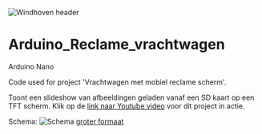 ![Windhoven header](https://lh3.googleusercontent.com/9bHn8PyTr57Y_Rq47Z7cxKPttvJCu2SHmt88d0mq-gqW_KO31PO5pxoyyCTh5HO_57ybQOmiGO0KnE6R-EiKuXA3OZJ1sRGF5T_1PKvpP-Oz2PRsYwT_h3yh1mals-qRCYMc_e6ZkBoXAZVqAWi34slYOWdZmKLYnA2MJy5NIVu0okzwE9hYDEaeivEeI8YkEKZ8FLOGoI6SkODVG9wloRgOU21k2La-OzJ2YlJIMG8b-fZ4aheIrGH7RUN9UdLmSKUuNHhFa3fOrejXSugFv0AA5pTu9ZkKnOBw8IK63dDavUKCKlW1a8VmKN8goJGENViL_4Bz56rypp59YCjaLfztUcL-I95B7qVUCH5wZaO9cJ0ebD9Llvtg4eGDja1oOgypgYRF5m3tUT7wGk4tYjBjRJshrWKwk_I1h99DCtUmGjbcPGfUuU6pYho5O5uH4mlEr4rvuhHT0yIoDd0X4O0GtWDN4dQ1XZmUHsNM4W7aiatT-aWBCJAZEPeRpNAoD4QB8kVjyHcJxlbINT4Q70csSCCrwB10fc_aEvu6nlaOgh80vpiJyJHrhmitjPFPCPVs6bY3Jog_XnMOv6fCJilmPPZrcbAKf4SIYBj8THkGF5p2tYWp7D540V3mRtwVlfTF7Bw2jJ2Hy0Fv52wjswfHJ7hbZfuap2fT_lmFOalg6Z2TxLukfDGCmQQ1sKnyAOegOZpSgrEbPTYF-xF1vTA=w800-h316-no)

# Arduino_Reclame_vrachtwagen
Arduino Nano

Code used for project 'Vrachtwagen met mobiel reclame scherm'.

Toont een slideshow van afbeeldingen geladen vanaf een SD kaart op een TFT scherm.
Klik op de [link naar Youtube video](https://www.youtube.com/watch?v=E_I-tfUq2f0) voor dit project in actie.

Schema:
![Schema](https://lh3.googleusercontent.com/cZa9EIjKI2B53VvINQJLvq03mXyWxMh7YwUNjmb4kd5GMrbooDosvWukoUg-XU6vcGcSXBnTQPTxEu51ubY6z8lvuUyoczKPpqqMXh4hutGAcN4FX29QHg47NwYm_Fby_YE_CccHxRS3jgad2rghrXR7jIKrQYBE-cGPZqHSxcG-LCImbxsPdJFzcfTpAPIGQWj1nChns0jVmRqrFPQWIQ8vKi8cX-T__dtnmxqZ8MMKK5HfxD9W3wBKAy6T4Y-qHqML4QeLdgUUCDRsBEenafqi8NUZ7wXt5cFnaxhbIuQ7WWsA9OQEco8MvH-W_054U9R-oZXX-pIddg516EVCJqw72cr_HLHTh7b2WwM1NLbsHozlBrSTKEmdDcFNGxzpHGP88kS4wt5H2ICxiIfDgTZAp7XZiMRcEcPRSFJuOcpEa4T7WV05LT6pdedsTxnLeNWMxDc2LFXiFGTcTlRKQYflkByXsCM_yLFgkvmVwQMDmIZkKLpZ3DTRJd4MHIRr7D_kHw0o8ADtFVtJ_Gawon868--2CFRYkwUIwtsZ97_Le90ZL8UvFN4oYRlB-gN1tE8qEIN5gVrDj9snfv_BMAT4j4ASSJARCfhZPAwr1Vtk5-wGql3E7DR11HkNWCwMBrqc1dhl3348tZj-e5HgCxmiV9abgqx8nSFIJx44VO3PQ9Zz3ydcWpXnd__Ye0Zxn_t6ZhxwV3tsXdVRW0pr3QE1UbR9mafxF_3iDb5S0YMurGs=w800)
[groter formaat](https://lh3.googleusercontent.com/cZa9EIjKI2B53VvINQJLvq03mXyWxMh7YwUNjmb4kd5GMrbooDosvWukoUg-XU6vcGcSXBnTQPTxEu51ubY6z8lvuUyoczKPpqqMXh4hutGAcN4FX29QHg47NwYm_Fby_YE_CccHxRS3jgad2rghrXR7jIKrQYBE-cGPZqHSxcG-LCImbxsPdJFzcfTpAPIGQWj1nChns0jVmRqrFPQWIQ8vKi8cX-T__dtnmxqZ8MMKK5HfxD9W3wBKAy6T4Y-qHqML4QeLdgUUCDRsBEenafqi8NUZ7wXt5cFnaxhbIuQ7WWsA9OQEco8MvH-W_054U9R-oZXX-pIddg516EVCJqw72cr_HLHTh7b2WwM1NLbsHozlBrSTKEmdDcFNGxzpHGP88kS4wt5H2ICxiIfDgTZAp7XZiMRcEcPRSFJuOcpEa4T7WV05LT6pdedsTxnLeNWMxDc2LFXiFGTcTlRKQYflkByXsCM_yLFgkvmVwQMDmIZkKLpZ3DTRJd4MHIRr7D_kHw0o8ADtFVtJ_Gawon868--2CFRYkwUIwtsZ97_Le90ZL8UvFN4oYRlB-gN1tE8qEIN5gVrDj9snfv_BMAT4j4ASSJARCfhZPAwr1Vtk5-wGql3E7DR11HkNWCwMBrqc1dhl3348tZj-e5HgCxmiV9abgqx8nSFIJx44VO3PQ9Zz3ydcWpXnd__Ye0Zxn_t6ZhxwV3tsXdVRW0pr3QE1UbR9mafxF_3iDb5S0YMurGs=w1920-h870-no)
